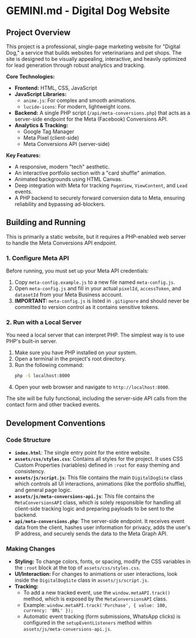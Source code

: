 # GEMINI.md - Digital Dog Website

## Project Overview

This project is a professional, single-page marketing website for "Digital Dog," a service that builds websites for veterinarians and pet shops. The site is designed to be visually appealing, interactive, and heavily optimized for lead generation through robust analytics and tracking.

**Core Technologies:**
- **Frontend:** HTML, CSS, JavaScript
- **JavaScript Libraries:** 
  - `anime.js`: For complex and smooth animations.
  - `lucide-icons`: For modern, lightweight icons.
- **Backend:** A single PHP script (`/api/meta-conversions.php`) that acts as a server-side endpoint for the Meta (Facebook) Conversions API.
- **Analytics & Tracking:**
  - Google Tag Manager
  - Meta Pixel (client-side)
  - Meta Conversions API (server-side)

**Key Features:**
- A responsive, modern "tech" aesthetic.
- An interactive portfolio section with a "card shuffle" animation.
- Animated backgrounds using HTML Canvas.
- Deep integration with Meta for tracking `PageView`, `ViewContent`, and `Lead` events.
- A PHP backend to securely forward conversion data to Meta, ensuring reliability and bypassing ad-blockers.

## Building and Running

This is primarily a static website, but it requires a PHP-enabled web server to handle the Meta Conversions API endpoint.

### 1. Configure Meta API
Before running, you must set up your Meta API credentials:
1.  Copy `meta-config.example.js` to a new file named `meta-config.js`.
2.  Open `meta-config.js` and fill in your actual `pixelId`, `accessToken`, and `datasetId` from your Meta Business account.
3.  **IMPORTANT:** `meta-config.js` is listed in `.gitignore` and should never be committed to version control as it contains sensitive tokens.

### 2. Run with a Local Server
You need a local server that can interpret PHP. The simplest way is to use PHP's built-in server.

1.  Make sure you have PHP installed on your system.
2.  Open a terminal in the project's root directory.
3.  Run the following command:
    ```bash
    php -S localhost:8000
    ```
4.  Open your web browser and navigate to `http://localhost:8000`.

The site will be fully functional, including the server-side API calls from the contact form and other tracked events.

## Development Conventions

### Code Structure
- **`index.html`**: The single entry point for the entire website.
- **`assets/css/styles.css`**: Contains all styles for the project. It uses CSS Custom Properties (variables) defined in `:root` for easy theming and consistency.
- **`assets/js/script.js`**: This file contains the main `DigitalDogSite` class which controls all UI interactions, animations (like the portfolio shuffle), and general page logic.
- **`assets/js/meta-conversions-api.js`**: This file contains the `MetaConversionsAPI` class, which is solely responsible for handling all client-side tracking logic and preparing payloads to be sent to the backend.
- **`api/meta-conversions.php`**: The server-side endpoint. It receives event data from the client, hashes user information for privacy, adds the user's IP address, and securely sends the data to the Meta Graph API.

### Making Changes
- **Styling:** To change colors, fonts, or spacing, modify the CSS variables in the `:root` block at the top of `assets/css/styles.css`.
- **UI/Interaction:** For changes to animations or user interactions, look inside the `DigitalDogSite` class in `assets/js/script.js`.
- **Tracking:** 
  - To add a new tracked event, use the `window.metaAPI.track()` method, which is exposed by the `MetaConversionsAPI` class.
  - Example: `window.metaAPI.track('Purchase', { value: 100, currency: 'BRL' });`
  - Automatic event tracking (form submissions, WhatsApp clicks) is configured in the `setupEventListeners` method within `assets/js/meta-conversions-api.js`.
